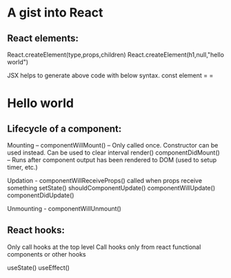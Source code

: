 # A gist into React
## React elements: 
React.createElement(type,props,children)
React.createElement(h1,null,"hello world")

JSX helps to generate above code with below syntax.
const element = = <h1>Hello world</h1>


## Lifecycle of a component:

Mounting – 
componentWillMount() – Only called once. Constructor can be used instead. Can be used to clear interval
	   render()
componentDidMount() – Runs after component output has been rendered to DOM
(used to setup timer, etc.)

Updation - componentWillReceiveProps() called when props receive something
	   setState()
	   shouldComponentUpdate()
	   componentWillUpdate()
	   componentDidUpdate()

Unmounting - componentWillUnmount()

	     
## React hooks:

Only call hooks at the top level
Call hooks only from react functional components or other hooks

useState()
useEffect()
